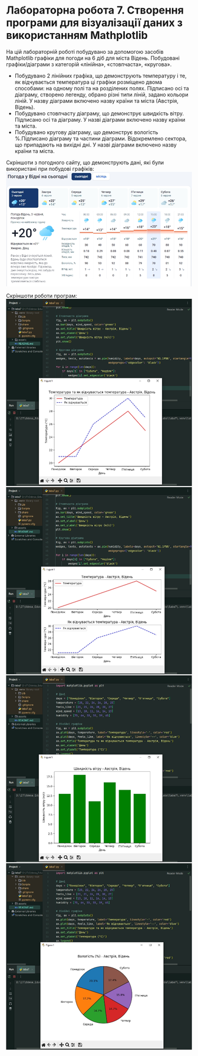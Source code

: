 # Лабораторна робота 7. Створення програми для візуалізації даних з використанням Mathplotlib

На цій лабораторній роботі побудувано за допомогою засобів Mathplotlib графіки для погоди на 6 діб для міста Відень. Побудовані графіки/діаграми з категорій «лінійна», «стовпчаста», «кругова».

- Побудувано 2 лінійних графіка, що демонструють температуру і те, як відчувається температура ці графіки розміщено двома способами: на одному полі та на розділених полях. Підписано осі та діаграму, створено легенду, обрано різні типи ліній, задано кольори ліній. У назву діаграми включено назву країни та міста (Австрія, Відень).
- Побудувано стовпчасту діаграму, що демонструє швидкість вітру. Підписано осі та діаграму. У назві діаграми включено назву країни та міста.
- Побудувано кругову діаграму, що демонструє вологість %.Підписано діаграму та частини діаграми. Відокремлено сектора, що припадають на вихідні дні. У назві діаграми включено назву країни та міста.

Cкріншоти з погодного сайту, що демонструють дані, які були використані при побудові графіків:
![Weather in Vienna](./assets/weather-in-vienna.jpg)

Cкріншоти роботи програм:
![result-1](./assets/result-1.jpg)
![result-2](./assets/result-2.jpg)
![result-3](./assets/result-3.jpg)
![result-4](./assets/result-4.jpg)
